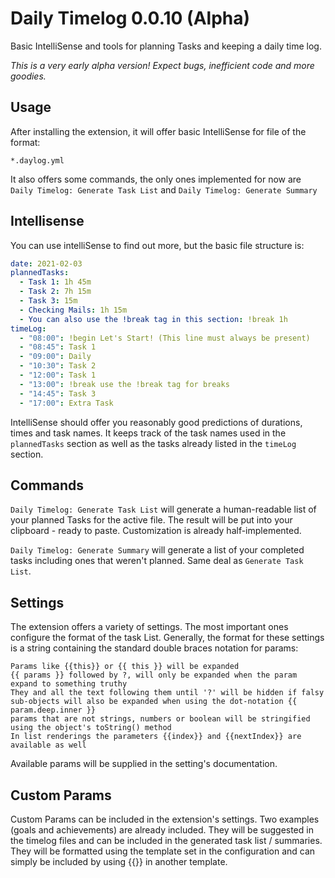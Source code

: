 # Daily Timelog 0.0.10 (Alpha)

Basic IntelliSense and tools for planning Tasks and keeping a daily time log.

*This is a very early alpha version! Expect bugs, inefficient code and more goodies.*

## Usage

After installing the extension, it will offer basic IntelliSense for file of the format:

```glob
*.daylog.yml
```

It also offers some commands, the only ones implemented for now are `Daily Timelog: Generate Task List` and `Daily Timelog: Generate Summary`

## Intellisense

You can use intelliSense to find out more, but the basic file structure is:

```yaml
date: 2021-02-03
plannedTasks:
  - Task 1: 1h 45m
  - Task 2: 7h 15m
  - Task 3: 15m
  - Checking Mails: 1h 15m
  - You can also use the !break tag in this section: !break 1h
timeLog:
  - "08:00": !begin Let's Start! (This line must always be present)
  - "08:45": Task 1
  - "09:00": Daily
  - "10:30": Task 2
  - "12:00": Task 1
  - "13:00": !break use the !break tag for breaks
  - "14:45": Task 3
  - "17:00": Extra Task
```

IntelliSense should offer you reasonably good predictions of durations, times and task names. It keeps track of the task names used in the `plannedTasks` section as well as the tasks already listed in the `timeLog` section.

## Commands

`Daily Timelog: Generate Task List` will generate a human-readable list of your planned Tasks for the active file. The result will be put into your clipboard - ready to paste. Customization is already half-implemented.

`Daily Timelog: Generate Summary` will generate a list of your completed tasks including ones that weren't planned. Same deal as `Generate Task List`.

## Settings

The extension offers a variety of settings. The most important ones configure the format of the task List.
Generally, the format for these settings is a string containing the standard double braces notation for params:

```
Params like {{this}} or {{ this }} will be expanded
{{ params }} followed by ?, will only be expanded when the param expand to something truthy
They and all the text following them until '?' will be hidden if falsy
sub-objects will also be expanded when using the dot-notation {{ param.deep.inner }}
params that are not strings, numbers or boolean will be stringified using the object's toString() method
In list renderings the parameters {{index}} and {{nextIndex}} are available as well
```

Available params will be supplied in the setting's documentation.

## Custom Params

Custom Params can be included in the extension's settings. Two examples (goals and achievements) are already included.
They will be suggested in the timelog files and can be included in the generated task list / summaries.
They will be formatted using the template set in the configuration and can simply be included by using {{<param-name>}} in another template.